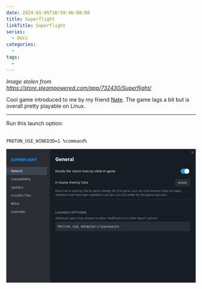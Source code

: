 ```yaml
---
date: 2024-01-05T16:59:46-08:00
title: Superflight
linkTitle: Superflight
series: 
  - Docs
categories:
  - 
tags:
  - 
---
```

*Image stolen from https://store.steampowered.com/app/732430/Superflight/*


Cool game introduced to me by my friend [Nate](https://github.com/natt96z). The game lags a bit but is overall pretty playable on Linux.

---

Run this launch option:
```

PROTON_USE_WINED3D=1 %command%

```

![Launch Options](image.png)